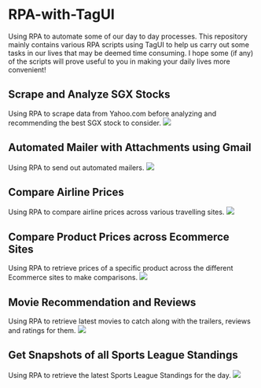 # RPA-with-TagUI
Using RPA to automate some of our day to day processes. This repository mainly contains various RPA scripts using TagUI to help us carry out some tasks in our lives that may be deemed time consuming. I hope some (if any) of the scripts will prove useful to you in making your daily lives more convenient!

## Scrape and Analyze SGX Stocks
Using RPA to scrape data from Yahoo.com before analyzing and recommending the best SGX stock to consider.
![](stock.gif)

## Automated Mailer with Attachments using Gmail
Using RPA to send out automated mailers.
![](mailer.gif)

## Compare Airline Prices
Using RPA to compare airline prices across various travelling sites.
![](airline.gif)

## Compare Product Prices across Ecommerce Sites
Using RPA to retrieve prices of a specific product across the different Ecommerce sites to make comparisons.
![](ecommerce.gif)

## Movie Recommendation and Reviews
Using RPA to retrieve latest movies to catch along with the trailers, reviews and ratings for them.
![](movie.gif)

## Get Snapshots of all Sports League Standings
Using RPA to retrieve the latest Sports League Standings for the day.
![](sports.gif)
